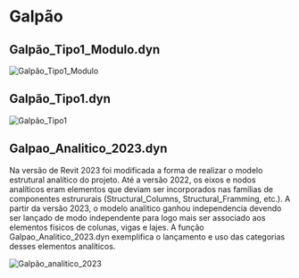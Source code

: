 # Galpão

## Galpão_Tipo1_Modulo.dyn

![Galpão_Tipo1_Modulo](https://github.com/JLMenegotto/AulasBIM/assets/9437020/acbfe248-8fab-4c12-a7f0-f08c25185cbe)

## Galpão_Tipo1.dyn

![Galpão_Tipo1](https://github.com/JLMenegotto/AulasBIM/assets/9437020/f3c9def8-91ff-434a-a64a-5a3d4ffd6a14)

## Galpao_Analitico_2023.dyn

Na versão de Revit 2023 foi modificada a forma de realizar o modelo estrutural analítico do projeto. Até a versão 2022, os eixos e nodos analíticos eram elementos 
que deviam ser incorporados nas famílias de componentes estrururais (Structural_Columns, Structural_Framming, etc.). A partir da versão 2023, o modelo analítico
ganhou independencia devendo ser lançado de modo independente para logo mais ser associado aos elementos físicos de colunas, vigas e lajes.
A função Galpao_Analitico_2023.dyn exemplifica o lançamento e uso das categorias desses elementos analíticos.

![Galpão_analitico_2023](https://github.com/JLMenegotto/AulasBIM/assets/9437020/f479b408-6cd8-4a7d-89e5-2ae98294d5d1)
